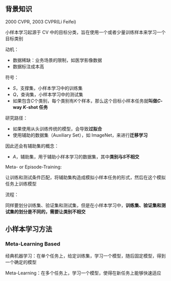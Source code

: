 ## 背景知识

2000 CVPR, 2003 CVPR(Li Feifei)

小样本学习起源于 CV 中的目标分类，旨在使用一个或者少量训练样本来学习一个目标类别

动机：

- 数据稀缺：业务场景的限制，如医学影像数据
- 数据标注成本高

符号：

- $S$，支撑集，小样本学习中的训练集
- $Q$，查询集，小样本学习中的测试集
- 如果包含$C$个类别，每个类别有$K$个样本，那么这个目标小样本任务就**叫做$C$-way $K$-shot 任务**

研究路径：

- 如果使用从头训练传统的模型，会导致**过拟合**
- 使用辅助的数据集（Auxiliary Set），如 ImageNet，来进行**迁移学习**

因此还会有辅助集的概念：

- $A$，辅助集，用于辅助小样本学习的数据集，其中**类别与$S$不相交**

Meta- or Episode-Training:

让训练和测试条件匹配，将辅助集构造成模拟小样本任务的形式，然后在这个模拟任务上训练模型

流程：

同样要划分训练集、验证集和测试集，但是在小样本学习中，**训练集、验证集和测试集的划分是不同的，需要让类别不相交**

## 小样本学习方法

### Meta-Learning Based

经典机器学习：在单个任务上，给定训练集，学习一个模型，随后固定模型，得到一个确定的模型

Meta-Learning：在多个任务上，学习一个模型，使得在新任务上能够快速适应